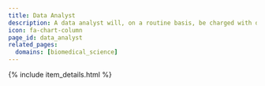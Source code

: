 ```yaml
---
title: Data Analyst
description: A data analyst will, on a routine basis, be charged with data wrangling, checking consistency of data, and for the analytic process by which is it appraised or evaluated, including using the data with various tools, applying specific algorithms, etc. In this context, an analyst may consider packing inputs or outputs from their routine work as RO-crates, perhaps for archiving or for sharing.
icon: fa-chart-column
page_id: data_analyst
related_pages: 
  domains: [biomedical_science]
---
```

{% include item_details.html %}